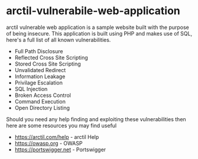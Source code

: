 # arctil-vulnerabile-web-application
arctil vulnerable web application is a sample website built with the purpose of being insecure. This application is built using PHP and makes use of SQL, here's a full list of all known vulnerabilities.

* Full Path Disclosure
* Reflected Cross Site Scripting
* Stored Cross Site Scripting
*	Unvalidated Redirect
*	Information Leakage
*	Privilage Escalation
*	SQL Injection
*	Broken Access Control
*	Command Execution
*	Open Directory Listing

Should you need any help finding and exploiting these vulnerabilities then here are some resources you may find useful

* https://arctil.com/help - arctil Help
* https://owasp.org - OWASP
* https://portswigger.net - Portswigger
			

